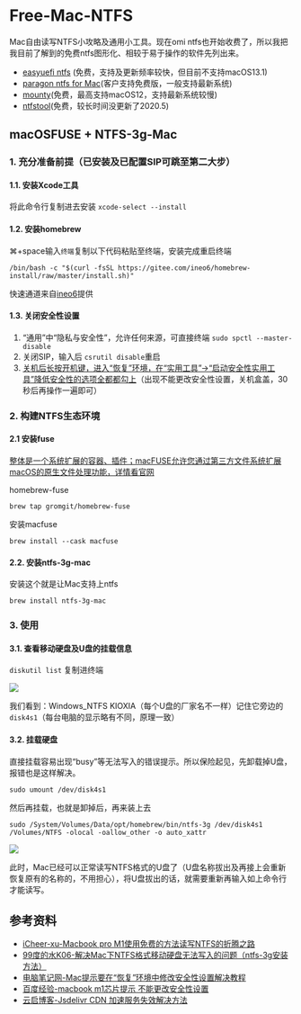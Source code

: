 # Free-Mac-NTFS

Mac自由读写NTFS小攻略及通用小工具。现在omi ntfs也开始收费了，所以我把我目前了解到的免费ntfs图形化、相较于易于操作的软件先列出来。

* [easyuefi ntfs](https://www.easyuefi.com/ntfs-for-mac/ntfs-for-mac.html) (免费，支持及更新频率较快，但目前不支持macOS13.1)
* [paragon ntfs for Mac](https://www.seagate.com/cn/zh/support/software/paragon/#downloads)(客户支持免费版，一般支持最新系统)
* [mounty](https://mounty.app)(免费，最高支持macOS12，支持最新系统较慢)
* [ntfstool](https://ntfstool.com)(免费，较长时间没更新了2020.5)

## macOSFUSE + NTFS-3g-Mac

### 1. 充分准备前提（已安装及已配置SIP可跳至第二大步）

#### 1.1. 安装Xcode工具

将此命令行复制进去安装 `xcode-select --install` 

#### 1.2. 安装homebrew

⌘+space输入`终端`复制以下代码粘贴至终端，安装完成重启终端

```shell
/bin/bash -c "$(curl -fsSL https://gitee.com/ineo6/homebrew-install/raw/master/install.sh)"
```

快速通道来自[ineo6](https://github.com/ineo6/homebrew-install)提供

#### 1.3. 关闭安全性设置

1. “通用”中“隐私与安全性”，允许任何来源，可直接终端 `sudo spctl --master-disable`
2. 关闭SIP，输入后 `csrutil disable`重启
3. [关机后长按开机键，进入“恢复”环境，在“实用工具”->“启动安全性实用工具”降低安全性的选项全都都勾上](https://www.pcbiji.com/212402.html)（出现不能更改安全性设置，关机盒盖，30秒后再操作一遍即可）





### 2. 构建NTFS生态环境

#### 2.1 安装fuse 

[整体是一个系统扩展的容器、插件；macFUSE允许您通过第三方文件系统扩展macOS的原生文件处理功能，详情看官网](https://osxfuse.github.io)

homebrew-fuse

```shell
brew tap gromgit/homebrew-fuse
```
安装macfuse

```shell
brew install --cask macfuse
```

#### 2.2. 安装ntfs-3g-mac

安装这个就是让Mac支持上ntfs

```shell
brew install ntfs-3g-mac
```

### 3. 使用 

#### 3.1. 查看移动硬盘及U盘的挂载信息

`diskutil list` 复制进终端

![](https://fastly.jsdelivr.net/gh/hoochanlon/free-mac-ntfs/shashin/diskutil-list.png)

我们看到：Windows_NTFS KIOXIA（每个U盘的厂家名不一样）记住它旁边的`disk4s1`（每台电脑的显示略有不同，原理一致）

#### 3.2. 挂载硬盘

直接挂载容易出现“busy”等无法写入的错误提示。所以保险起见，先卸载掉U盘，报错也是这样解决。

```shell
sudo umount /dev/disk4s1
```

然后再挂载，也就是卸掉后，再来装上去

```shell
sudo /System/Volumes/Data/opt/homebrew/bin/ntfs-3g /dev/disk4s1 /Volumes/NTFS -olocal -oallow_other -o auto_xattr
```

![](https://fastly.jsdelivr.net/gh/hoochanlon/free-mac-ntfs/shashin/umount-3g.png)

此时，Mac已经可以正常读写NTFS格式的U盘了（U盘名称拔出及再接上会重新恢复原有的名称的，不用担心），将U盘拔出的话，就需要重新再输入如上命令行才能读写。


## 参考资料

* [iCheer-xu-Macbook pro M1使用免费的方法读写NTFS的折腾之路](https://blog.csdn.net/qq_36071963/article/details/126052367)
* [99度的水K06-解决Mac下NTFS格式移动硬盘无法写入的问题（ntfs-3g安装方法）](https://www.bilibili.com/read/cv18512586/)
* [电脑笔记网-Mac提示要在“恢复”环境中修改安全性设置解决教程](https://www.pcbiji.com/212402.html)
* [百度经验-macbook m1芯片提示 不能更改安全性设置](https://jingyan.baidu.com/article/6dad5075eb900ee022e36ed0.html)
* [云启博客-Jsdelivr CDN 加速服务失效解决方法](https://blog.52date.cn/article/84.html)

